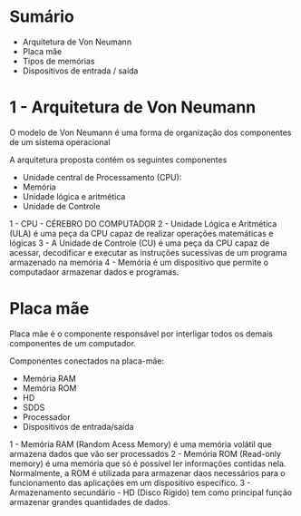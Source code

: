 # Sumário 

- Arquitetura de Von Neumann
- Placa mãe
- Tipos de memórias
- Dispositivos de entrada / saída

# 1 - Arquitetura de Von Neumann

O modelo de Von Neumann é uma forma de organização dos componentes de um sistema operacional

A arquitetura proposta contém os seguintes componentes

- Unidade central de Processamento (CPU):
- Memória
- Unidade lógica e aritmética
- Unidade de Controle

1 - CPU - CÉREBRO DO COMPUTADOR
2 - Unidade Lógica e Aritmética (ULA) é uma peça da CPU capaz de realizar operações matemáticas e lógicas
3 - A Unidade de Controle (CU) é uma peça da CPU capaz de acessar, decodificar e executar as instruções sucessivas de um programa armazenado na memória 
4 - Memória é um dispositivo que permite o computadaor armazenar dados e programas.

# Placa mãe 

Placa mãe é o componente responsável por interligar todos os demais componentes de um computador.

Componentes conectados na placa-mãe:
- Memória RAM
- Memória ROM
- HD
- SDDS
- Processador
- Dispositivos de entrada/saída

1 - Memória RAM (Random Acess Memory) é uma memória volátil que armazena dados que vão ser processados
2 - Memória ROM (Read-only memory) é uma memória que só é possível ler informações contidas nela. Normalmente, a ROM é utilizada para armazenar daos necessários para o funcionamento das aplicações em um dispositivo específico.
3 - Armazenamento secundário - HD (Disco Rígido) tem como principal função armazenar grandes quantidades de dados.
    